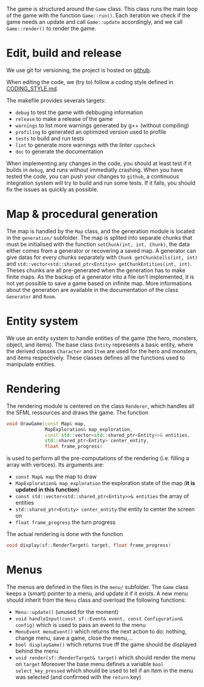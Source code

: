 The game is structured around the `Game` class. This class runs the main loop of the game with the function `Game::run()`.
Each iteration we check if the game needs an update and call `Game::update` accordingly, and we call `Game::render()` to render the game.

Edit, build and release
=======================

We use git for versioning, the project is hosted on [github](https://github.com/remi-dupre/dungeon-battle).

When editing the code, we (try to) follow a coding style defined in [CODING_STYLE.md](https://github.com/remi-dupre/dungeon-battle/blob/master/CODING_STYLE.md).

The makefile provides severals targets:

 - `debug` to test the game with debbuging information
 - `release` to make a release of the game
 - `warnings` to list more warnings generated by g++ (without compiling)
 - `profiling` to generated an optimized version used to profile
 - `tests` to build and run tests
 - `lint` to generate more warnings with the linter `cppcheck`
 - `doc` to generate the documentation

When implementing any changes in the code, you should at least test if it builds in `debug`, and runs without immediatly crashing.
When you have tested the code, you can push your changes to `github`, a continuous integration system will try to build and run some tests. If it fails, you should fix the issues as quickly as possible.


Map & procedural generation
===========================

The map is handled by the `Map` class, and the generation module is located in the `generation/` subfolder.
The map is splited into separate chunks that must be initialised with the function `setChunk(int, int, Chunk)`, the data either comes from a generator or recovering a saved map.
A generator can give datas for every chunks separately with `Chunk getChunkCells(int, int)` and `std::vector<std::shared_ptr<Entity>> getChunkEntities(int, int)`. Theses chunks are all pre-generated when the generation has to make finite maps.
As the backup of a generator into a file isn't implemented, it is not yet possible to save a game based on infinite map.
More informations about the generation are available in the documentation of the class `Generator` and `Room`.

Entity system
=============

We use an entity system to handle entities of the game (the hero, monsters, object, and items).
The base class `Entity` represents a basic entity, where the derived classes `Character` and `Item` are used for the hero and monsters, and items respectively. These classes defines all the functions used to manipulate entities.

Rendering
=========

The rendering module is centered on the class `Renderer`, which handles all the SFML ressources and draws the game.
The function
```cpp
void drawGame(const Map& map,
              MapExploration& map_exploration,
              const std::vector<std::shared_ptr<Entity>>& entities,
              std::shared_ptr<Entity> center_entity,
              float frame_progress)
```
is used to perform all the pre-computations of the rendering (i.e. filling a array with vertices).
Its arguments are:

 - `const Map& map`
   the map to draw
 - `MapExploration& map_exploration`
   the exploration state of the map (**it is updated in this function**)
 - `const std::vector<std::shared_ptr<Entity>>& entities`
   the array of entities
 - `std::shared_ptr<Entity> center_entity`
   the entity to center the screen on
 - `float frame_progress`
   the turn progress

The actual rendering is done with the function
```cpp
void display(sf::RenderTarget& target, float frame_progress)
```

Menus
=====

The menus are defined in the files in the `menu/` subfolder. The `Game` class keeps a (smart) pointer to a menu, and update it if it exists.
A new menu should inherit from the `Menu` class and overload the following functions:
  - `Menu::update()` (unused for the moment)
  - `void handleInput(const sf::Event& event, const Configuration& config)`
    which is used to pass an event to the menu
  - `MenuEvent menuEvent()` which returns the next action to do: nothing, change menu, save a game, close the menu,...
  - `bool displayGame()` which returns true iff the game should be displayed behind the menu
  - `void render(sf::RenderTarget& target)` which should render the menu on `target`
Moreover the base menu defines a variable `bool select_key_pressed` which should be used to tell if an item in the menu was selected (and confirmed with the `return` key)
